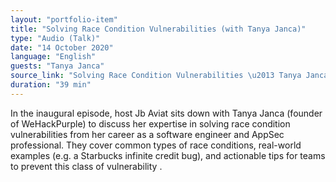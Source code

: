 ```yaml
---
layout: "portfolio-item"
title: "Solving Race Condition Vulnerabilities (with Tanya Janca)"
type: "Audio (Talk)"
date: "14 October 2020"
language: "English"
guests: "Tanya Janca"
source_link: "Solving Race Condition Vulnerabilities \u2013 Tanya Janca"
duration: "39 min"
---
```


In the inaugural episode, host Jb Aviat sits down with Tanya Janca (founder of WeHackPurple) to discuss her expertise in solving race condition vulnerabilities from her career as a software engineer and AppSec professional. They cover common types of race conditions, real-world examples (e.g. a Starbucks infinite credit bug), and actionable tips for teams to prevent this class of vulnerability  .
